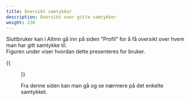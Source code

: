```yaml
---
title: Oversikt samtykker
description: Oversikt over gitte samtykker
weight: 230
---
```


Sluttbruker kan i Altinn gå inn på siden "Profil" for å få oversikt over hvem man har gitt samtykke til.  
Figuren under viser hvordan dette presenteres for bruker.


{{<figure src="profil.png" title="Oversikt samtykker" >}}

Fra denne siden kan man gå og se nærmere på det enkelte samtykket.
